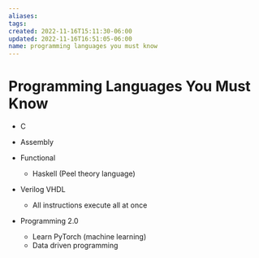 ```yaml
---
aliases: 
tags: 
created: 2022-11-16T15:11:30-06:00
updated: 2022-11-16T16:51:05-06:00
name: programming languages you must know
---
```

# Programming Languages You Must Know
- C
- Assembly

- Functional
	- Haskell (Peel theory language)
- Verilog VHDL
	- All instructions execute all at once
- Programming 2.0
	- Learn PyTorch (machine learning)
	- Data driven programming